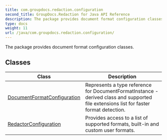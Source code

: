 ```yaml
---
title: com.groupdocs.redaction.configuration
second_title: GroupDocs.Redaction for Java API Reference
description: The package provides document format configuration classes.
type: docs
weight: 11
url: /java/com.groupdocs.redaction.configuration/
---
```


The package provides document format configuration classes.


## Classes

| Class | Description |
| --- | --- |
| [DocumentFormatConfiguration](../com.groupdocs.redaction.configuration/documentformatconfiguration) | Represents a type reference for  DocumentFormatInstance -derived class and supported file extensions list for faster format detection. |
| [RedactorConfiguration](../com.groupdocs.redaction.configuration/redactorconfiguration) | Provides access to a list of supported formats, built-in and custom user formats. |
